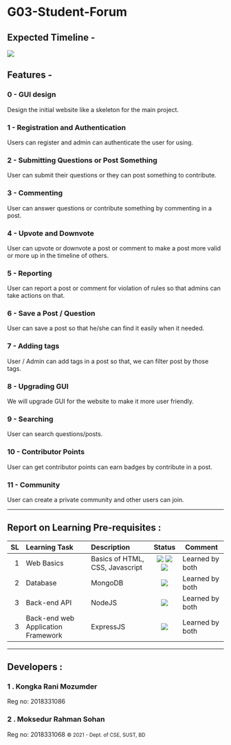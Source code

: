 # G03-Student-Forum
## Expected Timeline -
![](https://github.com/cse-250-2018/G03-Student-Forum/blob/main/Gnatt_Chart.jpg)
## Features -
### 0 - GUI design
Design the initial website like a skeleton for the main project.  
### 1 -  Registration and Authentication
Users can register and admin can authenticate the user for using.  
### 2 - Submitting Questions or Post Something  
User can submit their questions or they can post something to contribute.  
### 3 - Commenting  
User can answer questions or contribute something by commenting in a post.  
### 4 - Upvote and Downvote  
User can upvote or downvote a post or comment to make a post more valid or more up in the timeline of others.  
### 5 - Reporting   
User can report a post or comment for violation of rules so that admins can take actions on that.  
### 6 - Save a Post / Question  
User can save a post so that he/she can find it easily when it needed.  
### 7 - Adding tags  
User / Admin can add tags in a post so that, we can filter post by those tags.  
### 8 - Upgrading GUI  
We will upgrade GUI for the website to make it more user friendly.  
### 9 - Searching
User can search questions/posts.  
### 10 - Contributor Points  
User can get contributor points can earn badges by contribute in a post.
### 11 - Community  
User can create a private community and other users can join.  

***
## Report on Learning Pre-requisites :
SL | Learning Task | Description | Status | Comment |
--:|:--------------|:------------|:------:|---------|
1  | Web Basics    | Basics of HTML, CSS, Javascript | ![ ](https://img.shields.io/badge/HTML-Learned-green) ![ ](https://img.shields.io/badge/CSS-Learned-green) ![ ](https://img.shields.io/badge/Javascript-Learned-green) | Learned by both |
2  | Database      | MongoDB | ![ ](https://img.shields.io/badge/MongoDB-LEARNED-green) | Learned by both |
3   | Back-end API | NodeJS | ![ ](https://img.shields.io/badge/NodeJS-LEARNED-green) |  Learned by both|
3   | Back-end web Application Framework | ExpressJS | ![ ](https://img.shields.io/badge/ExpressJS-LEARNED-green) |  Learned by both|
***
## Developers :
### 1 . Kongka Rani Mozumder
Reg no: 2018331086
### 2 . Moksedur Rahman Sohan
Reg no: 2018331068
<small>&copy; 2021 - Dept. of CSE, SUST, BD</small>
